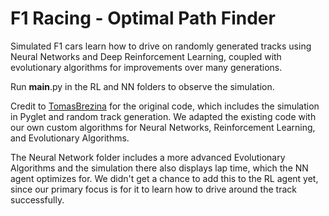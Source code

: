 
# F1 Racing - Optimal Path Finder

Simulated F1 cars learn how to drive on randomly generated tracks using Neural Networks and Deep Reinforcement Learning, coupled with evolutionary algorithms for improvements over many generations.

Run __main__.py in the RL and NN folders to observe the simulation.

Credit to [TomasBrezina](https://github.com/TomasBrezina/NeuralNetworkRacing/) for the original code, which includes the simulation in Pyglet and random track generation. We adapted the existing code with our own custom algorithms for Neural Networks, Reinforcement Learning, and Evolutionary Algorithms. 

The Neural Network folder includes a more advanced Evolutionary Algorithms and the simulation there also displays lap time, which the NN agent optimizes for. We didn't get a chance to add this to the RL agent yet, since our primary focus is for it to learn how to drive around the track successfully.
